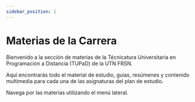 ```yaml
---
sidebar_position: 1
---
```


# Materias de la Carrera

Bienvenido a la sección de materias de la Técnicatura Universitaria en Programación a Distancia (TUPaD) de la UTN FRSN.

Aquí encontrarás todo el material de estudio, guías, resúmenes y contenido multimedia para cada una de las asignaturas del plan de estudio.

Navega por las materias utilizando el menú lateral.
